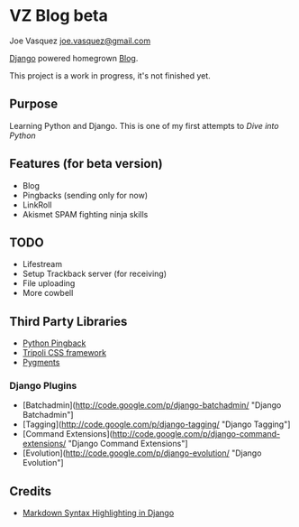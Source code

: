 # VZ Blog beta

Joe Vasquez <joe.vasquez@gmail.com>

[Django](http://djangoproject.com "Django") powered homegrown [Blog](http://en.wikipedia.org/wiki/Blog "Blog").

This project is a work in progress, it's not finished yet.

## Purpose

Learning Python and Django.  This is one of my first attempts to *Dive into Python*

## Features (for beta version)

* Blog
* Pingbacks (sending only for now)
* LinkRoll
* Akismet SPAM fighting ninja skills

## TODO

* Lifestream
* Setup Trackback server (for receiving)
* File uploading
* More cowbell

## Third Party Libraries

* [Python Pingback](http://mathieu.fenniak.net/python-pingback-library/ "Python Pingback")
* [Tripoli CSS framework](http://devkick.com/lab/tripoli/ "Tripoli CSS framework")
* [Pygments](http://pygments.org/ "Python Pygments")

### Django Plugins

* [Batchadmin](http://code.google.com/p/django-batchadmin/ "Django Batchadmin"]
* [Tagging](http://code.google.com/p/django-tagging/ "Django Tagging"]
* [Command Extensions](http://code.google.com/p/django-command-extensions/ "Django Command Extensions"]
* [Evolution](http://code.google.com/p/django-evolution/ "Django Evolution"]

## Credits

* [Markdown Syntax Highlighting in Django](http://www.martin-geber.com/thought/2007/10/27/markdown-syntax-highlighting-django/ "Markdown Syntax Highlighting in Django")


